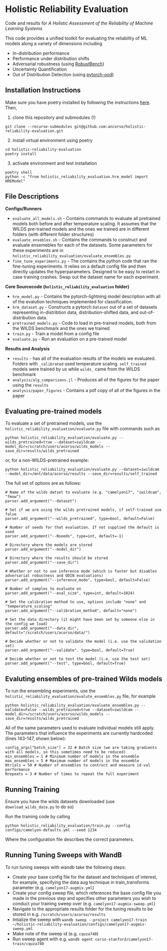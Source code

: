 # Holistic Reliability Evaluation
Code and results for *A Holistic Assessment of the Reliability of Machine Learning
Systems*

This code provides a unified toolkit for evaluating the reliability of ML models along a variety of dimensions including
* In-distribution performance
* Performance under distribution shifts
* Adversarial robustness (using [RobustBench](https://robustbench.github.io/))
* Uncertainty Quantification
* Out of Distribution Detection (using [pytorch-ood](https://pytorch-ood.readthedocs.io/en/latest/index.html))

## Installation Instructions
Make sure you have poetry installed by following the instructions [here](https://python-poetry.org/docs/). Then,
1. clone this repository and submodules (!)
```
git clone --recurse-submodules git@github.com:ancorso/holistic-reliability-evaluation.git
```
2. install virtual environment using poetry
```
cd holistic-reliability-evaluation
poetry install
```
3. activate environment and test installation
```
poetry shell
python -c "from holistic_reliability_evaluation.hre_model import HREModel"
```

## File Descriptions
**Configs/Runners**
* `evaluate_all_models.sh` - Contains commands to evaluate all pretrained models both before and after temperature scaling. It assumes that the WILDS pre-trained models and the ones we trained are in different folders (with different folder structures)
* `evaluate_ensebles.sh` - Contains the commands to construct and evaluate ensemebles for each of the datasets. Some parameters for these experiments are in `holistic_reliability_evaluation/evaluate_ensembles.py`
* `fine_tune_experiments.py` - The contains the python code that ran the fine-tuning experiments. It relies on a default config file and then directly updates the hyperparameters. Designed to be easy to restart in case training crashes. Swap out the dataset name for each experiment. 

**Core Sourcecode (`holistic_reliability_evaluation` folder)**
* `hre_model.py` - Contains the pytorch-lightning model description with all of the evalution techniques implemented for classification. 
* `hre_dataset.py` - Constructs a pytorch `Dataset` out of a set of datasets representing in-distribtion data, distribution-shifted data, and out-of-distribution data.
* `pretrained_models.py` - Code to load in pre-trained models, both from the WILDS benchmark and the ones we trained
* `train.py` - Train a model from a config file
* `evaluate.py` - Run an evaluation on a pre-trained model

**Results and Analysis**
* `results` - has all of the evaluation results of the models we evaluated. Folders with `_calibrated` used temperature scaling. `self_trained` models were trained by us while `wilds_` came from the WILDS benchmark
*  `analysis/alg_comparisons.jl` - Produces all of the figures for the paper using the `results`
* `analysis/paper_figures` - Contains a pdf copy of all of the figures in the paper


## Evaluating pre-trained models
To evaluate a set of pretrained models, use the `holistic_reliability_evaluation/evaluate.py` file with commands such as
```
python holistic_reliability_evaluation/evaluate.py --wilds_pretrained=true --dataset=iwildcam --model_dir=/scratch/users/acorso/wilds_models --save_dir=results/wilds_pretrained
```
or, for a non-WILDS-pretrained example:
```
python holistic_reliability_evaluation/evaluate.py --dataset=iwildcam --model_dir=/mnt/data/acorso/results --save_dir=results/self_trained
```

The full set of options are as follows:
```
# Name of the wilds datset to evaluate (e.g. "camelyon17", "iwildcam", "fmow")
parser.add_argument("--dataset")

# Set if we are using the wilds pretrained models, if self-trained use false
parser.add_argument("--wilds_pretrained", type=bool, default=False)

# Number of seeds for that evaluation. If not supplied the default is used
parser.add_argument("--Nseeds", type=int, default=-1)

# Directory where the models are stored
parser.add_argument("--model_dir")

# Directory where the results should be stored
parser.add_argument("--save_dir")

# Whether or not to use inference mode (which is faster but disables adversarial robustness and ODIN evaluations)
parser.add_argument("--inference_mode", type=bool, default=False)

# Number of samples to evaluate on
parser.add_argument("--eval_size", type=int, default=1024)

# Set the calibration method to use, options include "none" and "temperature_scaling"
parser.add_argument("--calibration_method", default="none")

# Set the data directory (it might have been set by someone else in the config we load)
parser.add_argument("--data_dir", default="/scratch/users/acorso/data/")

# Decide whether or not to validate the model (i.e. use the validation set)
parser.add_argument("--validate", type=bool, default=True)

# Decide whether or not to test the model (i.e. use the test set)
parser.add_argument("--test", type=bool, default=True)
```

## Evaluting ensembles of pre-trained Wilds models
To run the ensembling experiments, use the `holistic_reliability_evaluation/evalute_ensembles.py` file, for example
```
python holistic_reliability_evaluation/evaluate_ensembles.py --validate=False --wilds_pretrained=true --dataset=iwildcam --model_dir=/scratch/users/acorso/wilds_models --save_dir=results/wilds_pretrained
```

All of the same parameters used to evaluate individual models still apply. The parameters that influence the experiments are currently hardcoded (lines 143-147, shown below):
```
config_args["batch_size"] = 32 # Batch size (we are taking gradients with all models, so this sometimes need to be reduced)
min_ensembles = 1 # Minimum number of models in the ensemble
max_ensembles = 5 # Maximum number of models in the ensemble
Ntrials = 50 # Number of ensembles to contruct and measure id-val performance
Nrepeats = 3 # Number of times to repeat the full experiment
```

## Running Training
Ensure you have the wilds datasets downloaded (use `download_wilds_data.py` to do so)

Run the training code by calling
```
python holistic_reliability_evaluation/train.py --config configs/camelyon-defaults.yml --seed 1234
```

Where the configuration file describes the correct parameters.

## Running Tuning Sweeps with WandB
To run tuning sweeps with wandb take the following steps:
* Create your base config file for the dataset and techniques of interest, for example, specifying the data aug technique in train_transforms parameter (e.g. `camelyon17-augmix.yml`)
* Create your config sweep file, which references the base config file you made in the previous step and specifies other parameters you wish to conduct your training sweep over (e.g. `camelyon17-augmix-sweep.yml`)
* Navigate to the appropriate results folder for the tuning results to be stored in e.g. `/scratch/users/acorso/results`
* Intialize the sweep with `wandb sweep --project camelyon17-train ~/holistic-reliability-evaluation/configs/camelyon17-augmix-sweep.yml`
* Make note of the sweep id (e.g. `cquza740`)
* Run sweep agent with e.g. `wandb agent corso-stanford/camelyon17-train/cquza740`
